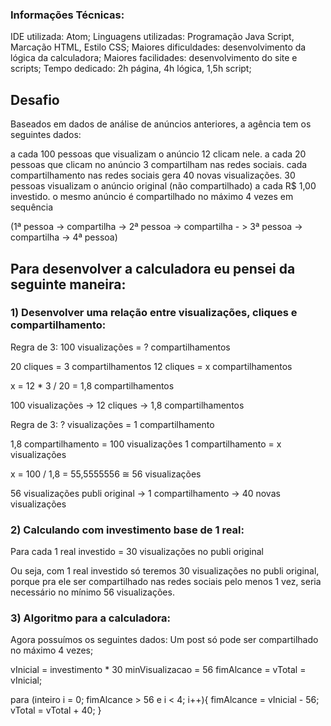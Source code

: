 ### Informações Técnicas:

IDE utilizada: Atom;
Linguagens utilizadas: Programação Java Script, Marcação HTML, Estilo CSS;
Maiores dificuldades: desenvolvimento da lógica da calculadora;
Maiores facilidades: desenvolvimento do site e scripts;
Tempo dedicado: 2h página, 4h lógica, 1,5h script;

## Desafio
Baseados em dados de análise de anúncios anteriores, a agência tem os seguintes dados:

a cada 100 pessoas que visualizam o anúncio 12 clicam nele.
a cada 20 pessoas que clicam no anúncio 3 compartilham nas redes sociais.
cada compartilhamento nas redes sociais gera 40 novas visualizações.
30 pessoas visualizam o anúncio original (não compartilhado) a cada R$ 1,00 investido.
o mesmo anúncio é compartilhado no máximo 4 vezes em sequência

(1ª pessoa -> compartilha -> 2ª pessoa -> compartilha - > 3ª pessoa -> compartilha -> 4ª pessoa)

## Para desenvolver a calculadora eu pensei da seguinte maneira:

### 1) Desenvolver uma relação entre visualizações, cliques e compartilhamento:

Regra de 3: 100 visualizações = ? compartilhamentos

20 cliques = 3 compartilhamentos
12 cliques = x compartilhamentos

x = 12 * 3 / 20 = 1,8 compartilhamentos

100 visualizações -> 12 cliques -> 1,8 compartilhamentos

Regra de 3:  ? visualizações = 1 compartilhamento

1,8 compartilhamento = 100 visualizações
1 compartilhamento   = x visualizações

x = 100 / 1,8 = 55,5555556 ≅ 56 visualizações

56 visualizações publi original -> 1 compartilhamento -> 40 novas visualizações

### 2) Calculando com investimento base de 1 real:

Para cada 1 real investido =  30 visualizações no publi original

Ou seja, com 1 real investido só teremos 30 visualizações no publi original,
porque pra ele ser compartilhado nas redes sociais pelo menos 1 vez,
seria necessário no mínimo 56 visualizações.

### 3) Algoritmo para a calculadora:

Agora possuímos os seguintes dados:
Um post só pode ser compartilhado no máximo 4 vezes;

vInicial = investimento * 30
minVisualizacao = 56
fimAlcance = vTotal = vInicial;

para (inteiro i = 0; fimAlcance > 56 e i < 4; i++){
      fimAlcance = vInicial - 56;
      vTotal = vTotal + 40;
}

